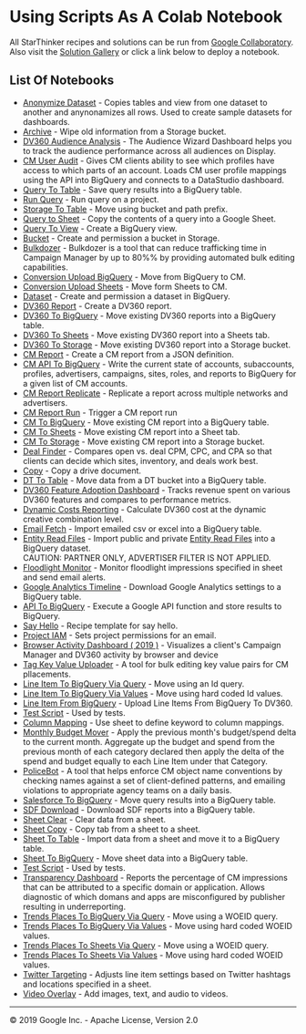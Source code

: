# Using Scripts As A Colab Notebook

All StarThinker recipes and solutions can be run from [Google Collaboratory](https://colab.research.google.com/github/google/starthinker/blob/master). Also visit the [Solution Gallery](google.github.io/starthinker/) or click a link below to deploy a notebook.

## List Of Notebooks
* [Anonymize Dataset](https://colab.research.google.com/github/google/starthinker/blob/master/colabs/anonymize.ipynb) - Copies tables and view from one dataset to another and anynonamizes all rows.  Used to create sample datasets for dashboards.
* [Archive](https://colab.research.google.com/github/google/starthinker/blob/master/colabs/archive.ipynb) - Wipe old information from a Storage bucket.
* [DV360 Audience Analysis](https://colab.research.google.com/github/google/starthinker/blob/master/colabs/audience_analysis.ipynb) - The Audience Wizard Dashboard helps you to track the audience performance across all audiences on Display.
* [CM User Audit](https://colab.research.google.com/github/google/starthinker/blob/master/colabs/barnacle.ipynb) - Gives CM clients ability to see which profiles have access to which parts of an account. Loads CM user profile mappings using the API into BigQuery and connects to a DataStudio dashboard.
* [Query To Table](https://colab.research.google.com/github/google/starthinker/blob/master/colabs/bigquery_query.ipynb) - Save query results into a BigQuery table.
* [Run Query](https://colab.research.google.com/github/google/starthinker/blob/master/colabs/bigquery_run_query.ipynb) - Run query on a project.
* [Storage To Table](https://colab.research.google.com/github/google/starthinker/blob/master/colabs/bigquery_storage.ipynb) - Move using bucket and path prefix.
* [Query to Sheet](https://colab.research.google.com/github/google/starthinker/blob/master/colabs/bigquery_to_sheet.ipynb) - Copy the contents of a query into a Google Sheet.
* [Query To View](https://colab.research.google.com/github/google/starthinker/blob/master/colabs/bigquery_view.ipynb) - Create a BigQuery view.
* [Bucket](https://colab.research.google.com/github/google/starthinker/blob/master/colabs/bucket.ipynb) - Create and permission a bucket in Storage.
* [Bulkdozer](https://colab.research.google.com/github/google/starthinker/blob/master/colabs/bulkdozer.ipynb) - Bulkdozer is a tool that can reduce trafficking time in Campaign Manager by up to 80%% by providing automated bulk editing capabilities.
* [Conversion Upload BigQuery](https://colab.research.google.com/github/google/starthinker/blob/master/colabs/conversion_upload_from_biguery.ipynb) - Move from BigQuery to CM.
* [Conversion Upload Sheets](https://colab.research.google.com/github/google/starthinker/blob/master/colabs/conversion_upload_from_sheets.ipynb) - Move form Sheets to CM.
* [Dataset](https://colab.research.google.com/github/google/starthinker/blob/master/colabs/dataset.ipynb) - Create and permission a dataset in BigQuery.
* [DV360 Report](https://colab.research.google.com/github/google/starthinker/blob/master/colabs/dbm.ipynb) - Create a DV360 report.
* [DV360 To BigQuery](https://colab.research.google.com/github/google/starthinker/blob/master/colabs/dbm_to_bigquery.ipynb) - Move existing DV360 reports into a BigQuery table.
* [DV360 To Sheets](https://colab.research.google.com/github/google/starthinker/blob/master/colabs/dbm_to_sheets.ipynb) - Move existing DV360 report into a Sheets tab.
* [DV360 To Storage](https://colab.research.google.com/github/google/starthinker/blob/master/colabs/dbm_to_storage.ipynb) - Move existing DV360 report into a Storage bucket.
* [CM Report](https://colab.research.google.com/github/google/starthinker/blob/master/colabs/dcm.ipynb) - Create a CM report from a JSON definition.
* [CM API To BigQuery](https://colab.research.google.com/github/google/starthinker/blob/master/colabs/dcm_api_to_bigquery.ipynb) - Write the current state of accounts, subaccounts, profiles, advertisers, campaigns, sites, roles, and reports to BigQuery for a given list of CM accounts.
* [CM Report Replicate](https://colab.research.google.com/github/google/starthinker/blob/master/colabs/dcm_replicate_to_bigquery.ipynb) - Replicate a report across multiple networks and advertisers.
* [CM Report Run](https://colab.research.google.com/github/google/starthinker/blob/master/colabs/dcm_run.ipynb) - Trigger a CM report run
* [CM To BigQuery](https://colab.research.google.com/github/google/starthinker/blob/master/colabs/dcm_to_bigquery.ipynb) - Move existing CM report into a BigQuery table.
* [CM To Sheets](https://colab.research.google.com/github/google/starthinker/blob/master/colabs/dcm_to_sheets.ipynb) - Move existing CM report into a Sheet tab.
* [CM To Storage](https://colab.research.google.com/github/google/starthinker/blob/master/colabs/dcm_to_storage.ipynb) - Move existing CM report into a Storage bucket.
* [Deal Finder](https://colab.research.google.com/github/google/starthinker/blob/master/colabs/deal_finder.ipynb) - Compares open vs. deal CPM, CPC, and CPA so that clients can decide which sites, inventory, and deals work best.
* [Copy](https://colab.research.google.com/github/google/starthinker/blob/master/colabs/drive_copy.ipynb) - Copy a drive document.
* [DT To Table](https://colab.research.google.com/github/google/starthinker/blob/master/colabs/dt.ipynb) - Move data from a DT bucket into a BigQuery table.
* [DV360 Feature Adoption Dashboard](https://colab.research.google.com/github/google/starthinker/blob/master/colabs/dv360_feature_adoption.ipynb) - Tracks revenue spent on various DV360 features and compares to performance metrics.
* [Dynamic Costs Reporting](https://colab.research.google.com/github/google/starthinker/blob/master/colabs/dynamic_costs.ipynb) - Calculate DV360 cost at the dynamic creative combination level.
* [Email Fetch](https://colab.research.google.com/github/google/starthinker/blob/master/colabs/email_to_bigquery.ipynb) - Import emailed csv or excel into a BigQuery table.
* [Entity Read Files](https://colab.research.google.com/github/google/starthinker/blob/master/colabs/entity.ipynb) - Import public and private <a href='https://developers.google.com/bid-manager/guides/entity-read/format-v2' target='_blank'>Entity Read Files</a> into a BigQuery dataset.<br/>CAUTION: PARTNER ONLY, ADVERTISER FILTER IS NOT APPLIED.
* [Floodlight Monitor](https://colab.research.google.com/github/google/starthinker/blob/master/colabs/floodlight_monitor.ipynb) - Monitor floodlight impressions specified in sheet and send email alerts.
* [Google Analytics Timeline](https://colab.research.google.com/github/google/starthinker/blob/master/colabs/ga_timeline.ipynb) - Download Google Analytics settings to a BigQuery table.
* [API To BigQuery](https://colab.research.google.com/github/google/starthinker/blob/master/colabs/google_api_to_bigquery.ipynb) - Execute a Google API function and store results to BigQuery.
* [Say Hello](https://colab.research.google.com/github/google/starthinker/blob/master/colabs/hello.ipynb) - Recipe template for say hello.
* [Project IAM](https://colab.research.google.com/github/google/starthinker/blob/master/colabs/iam.ipynb) - Sets project permissions for an email.
* [Browser Activity Dashboard ( 2019 )](https://colab.research.google.com/github/google/starthinker/blob/master/colabs/itp.ipynb) - Visualizes a client's Campaign Manager and DV360 activity by browser and device
* [Tag Key Value Uploader](https://colab.research.google.com/github/google/starthinker/blob/master/colabs/kv_uploader.ipynb) - A tool for bulk editing key value pairs for CM pllacements.
* [Line Item To BigQuery Via Query](https://colab.research.google.com/github/google/starthinker/blob/master/colabs/lineitem_read_to_bigquery_via_query.ipynb) - Move using an Id query.
* [Line Item To BigQuery Via Values](https://colab.research.google.com/github/google/starthinker/blob/master/colabs/lineitem_read_to_bigquery_via_value.ipynb) - Move using hard coded Id values.
* [Line Item From BigQuery](https://colab.research.google.com/github/google/starthinker/blob/master/colabs/lineitem_write_from_bigquery.ipynb) - Upload Line Items From BigQuery To DV360.
* [Test Script](https://colab.research.google.com/github/google/starthinker/blob/master/colabs/manual.ipynb) - Used by tests.
* [Column Mapping](https://colab.research.google.com/github/google/starthinker/blob/master/colabs/mapping.ipynb) - Use sheet to define keyword to column mappings.
* [Monthly Budget Mover](https://colab.research.google.com/github/google/starthinker/blob/master/colabs/monthly_budget_mover.ipynb) - Apply the previous month's budget/spend delta to the current month.  Aggregate up the budget and spend from the previous month of each category declared then apply the delta of the spend and budget equally to each Line Item under that Category.
* [PoliceBot](https://colab.research.google.com/github/google/starthinker/blob/master/colabs/policebot.ipynb) - A tool that helps enforce CM object name conventions by checking names against a set of client-defined patterns, and emailing violations to appropriate agency teams on a daily basis.
* [Salesforce To BigQuery](https://colab.research.google.com/github/google/starthinker/blob/master/colabs/salesforce_to_bigquery.ipynb) - Move query results into a BigQuery table.
* [SDF Download](https://colab.research.google.com/github/google/starthinker/blob/master/colabs/sdf_to_bigquery.ipynb) - Download SDF reports into a BigQuery table.
* [Sheet Clear](https://colab.research.google.com/github/google/starthinker/blob/master/colabs/sheets_clear.ipynb) - Clear data from a sheet.
* [Sheet Copy](https://colab.research.google.com/github/google/starthinker/blob/master/colabs/sheets_copy.ipynb) - Copy tab from a sheet to a sheet.
* [Sheet To Table](https://colab.research.google.com/github/google/starthinker/blob/master/colabs/sheets_to_bigquery.ipynb) - Import data from a sheet and move it to a BigQuery table.
* [Sheet To BigQuery](https://colab.research.google.com/github/google/starthinker/blob/master/colabs/smartsheet_to_bigquery.ipynb) - Move sheet data into a BigQuery table.
* [Test Script](https://colab.research.google.com/github/google/starthinker/blob/master/colabs/test.ipynb) - Used by tests.
* [Transparency Dashboard](https://colab.research.google.com/github/google/starthinker/blob/master/colabs/transparency.ipynb) - Reports the percentage of CM impressions that can be attributed to a specific domain or application.  Allows diagnostic of which domans and apps are misconfigured by publisher resulting in underreporting.
* [Trends Places To BigQuery Via Query](https://colab.research.google.com/github/google/starthinker/blob/master/colabs/trends_places_to_bigquery_via_query.ipynb) - Move using a WOEID query.
* [Trends Places To BigQuery Via Values](https://colab.research.google.com/github/google/starthinker/blob/master/colabs/trends_places_to_bigquery_via_value.ipynb) - Move using hard coded WOEID values.
* [Trends Places To Sheets Via Query](https://colab.research.google.com/github/google/starthinker/blob/master/colabs/trends_places_to_sheets_via_query.ipynb) - Move using a WOEID query.
* [Trends Places To Sheets Via Values](https://colab.research.google.com/github/google/starthinker/blob/master/colabs/trends_places_to_sheets_via_value.ipynb) - Move using hard coded WOEID values.
* [Twitter Targeting](https://colab.research.google.com/github/google/starthinker/blob/master/colabs/twitter.ipynb) - Adjusts line item settings based on Twitter hashtags and locations specified in a sheet.
* [Video Overlay](https://colab.research.google.com/github/google/starthinker/blob/master/colabs/video.ipynb) - Add images, text, and audio to videos.
---
&copy; 2019 Google Inc. - Apache License, Version 2.0
